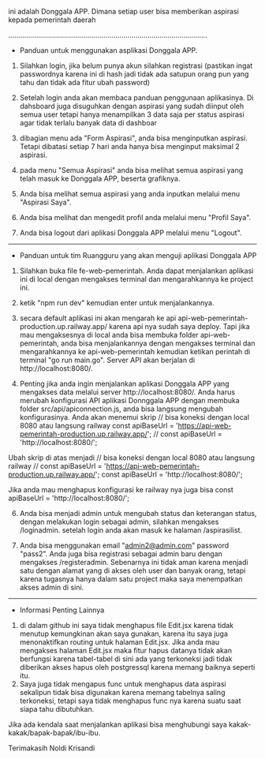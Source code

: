 ini adalah Donggala APP. Dimana setiap user bisa memberikan aspirasi kepada pemerintah daerah

....................................................................................................

* Panduan untuk menggunakan asplikasi Donggala APP.

1. Silahkan login, jika belum punya akun silahkan registrasi (pastikan ingat passwordnya karena ini di hash jadi tidak ada satupun orang pun yang tahu dan tidak ada fitur ubah password)

2. Setelah login anda akan membaca panduan penggunaan aplikasinya. Di dahsboard juga disuguhkan dengan aspirasi yang sudah diinput oleh semua user tetapi hanya menampilkan 3 data saja per status aspirasi agar tidak terlalu banyak data di dashboar

3. dibagian menu ada "Form Aspirasi", anda bisa menginputkan aspirasi. Tetapi dibatasi setiap 7 hari anda hanya bisa menginput maksimal 2 aspirasi.

4. pada menu "Semua Aspirasi" anda bisa melihat semua aspirasi yang telah masuk ke Donggala APP, beserta grafiknya.

5. Anda bisa melihat semua aspirasi yang anda inputkan melalui menu "Aspirasi Saya".

6. Anda bisa melihat dan mengedit profil anda melalui menu "Profil Saya".

7. Anda bisa logout dari aplikasi Donggala APP melalui menu "Logout".

____________________________________________________________________________________________________


* Panduan untuk tim Ruangguru yang akan menguji aplikasi Donggala APP

1. Silahkan buka file fe-web-pemerintah. Anda dapat menjalankan aplikasi ini di local dengan mengakses terminal dan mengarahkannya ke project ini.

2. ketik "npm run dev" kemudian enter untuk menjalankannya.

3. secara default aplikasi ini akan mengarah ke api api-web-pemerintah-production.up.railway.app/ karena api nya sudah saya deploy. Tapi jika mau mengaksesnya di local anda bisa membuka folder api-web-pemerintah, anda bisa menjalankannya dengan mengakses terminal dan mengarahkannya ke api-web-pemerintah kemudian ketikan perintah di terminal "go run main.go". Server API akan berjalan di http://localhost:8080/.

5. Penting jika anda ingin menjalankan aplikasi Donggala APP yang mengakses data melalui server http://localhost:8080/. Anda harus merubah konfigurasi API aplikasi Donnggala APP dengan membuka folder src/api/apiconnection.js, anda bisa langsung mengubah konfigurasinya.
Anda akan menemui skrip
// bisa koneksi dengan local 8080 atau langsung railway
const apiBaseUrl = 'https://api-web-pemerintah-production.up.railway.app/';
// const apiBaseUrl = 'http://localhost:8080/';

Ubah skrip di atas menjadi
// bisa koneksi dengan local 8080 atau langsung railway
// const apiBaseUrl = 'https://api-web-pemerintah-production.up.railway.app/';
const apiBaseUrl = 'http://localhost:8080/';

Jika anda mau menghapus konfigurasi ke railway nya juga bisa
const apiBaseUrl = 'http://localhost:8080/';

6. Anda bisa menjadi admin untuk mengubah status dan keterangan status, dengan melakukan login sebagai admin, silahkan mengakses /loginadmin. setelah login anda akan masuk ke halaman /aspirasilist.

7. Anda bisa menggunakan email "admin2@admin.com" password "pass2". Anda juga bisa registrasi sebagai admin baru dengan mengakses /registeradmin. Sebenarnya ini tidak aman karena menjadi satu dengan alamat yang di akses oleh user dan banyak orang, tetapi karena tugasnya hanya dalam satu project maka saya menempatkan akses admin di sini. 

____________________________________________________________________________________________________

* Informasi Penting Lainnya
1. di dalam github ini saya tidak menghapus file Edit.jsx karena tidak menutup kemungkinan akan saya gunakan, karena itu saya juga menonaktifkan routing untuk halaman Edit.jsx. Jika anda mau mengakses halaman Edit.jsx maka fitur hapus datanya tidak akan berfungsi karena tabel-tabel di sini ada yang terkoneksi jadi tidak diberikan akses hapus oleh postgressql karena memang baiknya seperti itu.
2. Saya juga tidak mengapus func untuk menghapus data aspirasi sekalipun tidak bisa digunakan karena memang tabelnya saling terkoneksi, tetapi saya tidak menghapus func nya karena suatu saat siapa tahu dibutuhkan.

Jika ada kendala saat menjalankan aplikasi bisa menghubungi saya kakak-kakak/bapak-bapak/ibu-ibu.

Terimakasih 
Noldi Krisandi